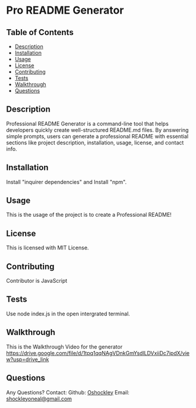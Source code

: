 
# Pro README Generator

## Table of Contents
- [Description](#description)
- [Installation](#installation)
- [Usage](#usage)
- [License](#license)
- [Contributing](#contributing)
- [Tests](#tests)
- [Walkthrough](#walkthrough)
- [Questions](#questions)

## Description
Professional README Generator is a command-line tool that helps developers quickly create well-structured README.md files. By answering simple prompts, users can generate a professional README with essential sections like project description, installation, usage, license, and contact info.

## Installation
Install "inquirer dependencies" and Install "npm".

## Usage 
This is the usage of the project is to create a Professional README!

## License
This is licensed with MIT License.

## Contributing
Contributor is JavaScript  

## Tests
Use node index.js in the open intergrated terminal. 

## Walkthrough
This is the Walkthrough Video for the generator
https://drive.google.com/file/d/1tpq1qqNAgVDnkGmYsdlLDVxiiDc7ipdX/view?usp=drive_link

## Questions
Any Questions?
Contact:
Github: [Oshockley](https://github.com/Oshockley)
Email: [shockleyoneal@gmail.com](mailto:shockleyoneal@gmail.com) 
    